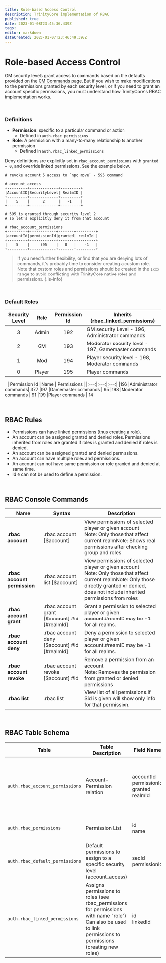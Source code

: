 ```yaml
---
title: Role-based Access Control
description: TrinityCore implementation of RBAC
published: true
date: 2023-01-08T23:45:36.439Z
tags: 
editor: markdown
dateCreated: 2023-01-07T23:46:49.395Z
---
```


# Role-based Access Control
GM security levels grant access to commands based on the defaults provided on the [GM Commands](/how-to/gm-commands) page. But if you wish to make modifications to the permissions granted by each security level, or if you need to grant an account specific permissions, you must understand how TrinityCore's RBAC implementation works.

&nbsp;
### Definitions
- **Permission**: specific to a particular command or action 
	- Defined in `auth.rbac_permissions`
- **Role**: A permission with a many-to-many relationship to another permission
	- Defined in `auth.rbac_linked_permissions`
  
Deny definitions are explicitly set in `rbac_account_permissions` with `granted = 0`, and override linked permissions. See the example below.


```shell
# revoke account 5 access to `npc move` - 595 command

# account_access
+---------+-------------+---------+
|AccountID|SecurityLevel| RealmID |
+---------+-------------+---------+
|    5    |      2      |   -1    |
+---------+-------------+---------+

# 595 is granted through security level 2
# so let's explicitly deny it from that account

# rbac_account_permissions
+---------+------------+-------+---------+
|accountId|permissionId|granted| realmId |
+---------+------------+-------+---------+
|    5    |     595    |   0   |    -1   |
+---------+------------+-------+---------+
```

> If you need further flexibility, or find that you are denying lots of commands, it's probably time to consider creating a custom role. Note that custom roles and permissions should be created in the `1xxx` range to avoid conflicting with TrinityCore native roles and permissions.
{.is-info}

  
&nbsp;
### Default Roles
  
  | Security Level |Role| Permission Id | Inherits (rbac_linked_permissions) |
|:---:|:---:|:---:|---|
| 3 |Admin| 192 |GM security Level - 196, Administrator commands |
| 2 |GM | 193 |Moderator security level - 197, Gamemaster commands |
| 1 |Mod | 194 |Player security level - 198, Moderator commands |
| 0 |Player | 195 |Player commands |

&nbsp;
| Permission Id | Name | Permissions |
|:---:|:---:|:---:|
|196 |Administrator commands| 377
|197 |Gamemaster commands | 95
|198 |Moderator commands | 91
|199 |Player commands | 14


  
&nbsp;

## RBAC Rules
- Permissions can have linked permissions (thus creating a role).
- An account can be assigned granted and denied roles. Permissions inherited from roles are granted if roles is granted and denied if roles is denied.
- An account can be assigned granted and denied permissions.
- An account can have multiple roles and permissions.
- An account can not have same permission or role granted and denied at same time.
- Id `0` can not be used to define a permission.

&nbsp;
## RBAC Console Commands
| **Name**                     | **Syntax**                                            | **Description**                                                                                                                                                                              |
|------------------------------|-------------------------------------------------------|----------------------------------------------------------------------------------------------------------------------------------------------------------------------------------------------|
| **.rbac account**            | .rbac account [$account]                      | View permissions of selected player or given account<br />Note: Only those that affect current realmNote: Shows real permissions after checking group and roles                                    |
| **.rbac account permission** | .rbac account list [$account]                 | View permissions of selected player or given account<br />Note: Only those that affect current realmNote: Only those directly granted or denied, does not include inherited permissions from roles |
| **.rbac account grant**      | .rbac account grant [$account] #id [#realmId] | Grant a permission to selected player or given account.#reamID may be -1 for all realms.                                                                                                     |
| **.rbac account deny**       | .rbac account deny [$account] #id [#realmId]  | Deny a permission to selected player or given account.#reamID may be -1 for all realms.                                                                                                      |
| **.rbac account revoke**     | .rbac account revoke [$account] #id           | Remove a permission from an account<br />Note: Removes the permission from granted or denied permissions                                                                                           |
| **.rbac list**               | .rbac list                                    | View list of all permissions.If $id is given will show only info for that permission.                                                                                                        |

&nbsp;
## RBAC Table Schema
| **Table** | **Table Description** | **Field Name** | **Field Type** | **Field Description** |
|---|---|---|---|---|
|`auth.rbac_account_permissions`| Account-Permission relation | accountId<br /> permissionId<br /> granted<br /> realmId | int<br /> int<br /> int<br /> signed int | Account id<br /> Permission id<br /> Granted = 1, Denied = 0<br /> All = -1, else realmId |
| `auth.rbac_permissions` | Permission List | id<br /> name | int<br /> text | Permission id<br /> Permission name |
| `auth.rbac_default_permissions` | Default permissions to assign to a specific security level (account_access) | secId <br /> permissionId | int<br /> int | Security level [0-3] <br /> Permission id  |
| `auth.rbac_linked_permissions` | Assigns permissions to roles (see rbac_permissions for permissions with name "role") Can also be used to link permissions to permissions (creating new roles) | id <br /> linkedId | int <br /> int | Permission id <br /> Permission id |